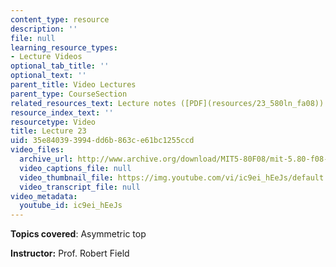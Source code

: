 ```yaml
---
content_type: resource
description: ''
file: null
learning_resource_types:
- Lecture Videos
optional_tab_title: ''
optional_text: ''
parent_title: Video Lectures
parent_type: CourseSection
related_resources_text: Lecture notes ([PDF](resources/23_580ln_fa08))
resource_index_text: ''
resourcetype: Video
title: Lecture 23
uid: 35e84039-3994-dd6b-863c-e61bc1255ccd
video_files:
  archive_url: http://www.archive.org/download/MIT5-80F08/mit-5.80-f08-lec23_300k.mp4
  video_captions_file: null
  video_thumbnail_file: https://img.youtube.com/vi/ic9ei_hEeJs/default.jpg
  video_transcript_file: null
video_metadata:
  youtube_id: ic9ei_hEeJs
---
```


**Topics covered**: Asymmetric top

**Instructor:** Prof. Robert Field